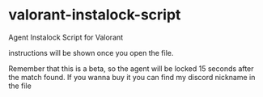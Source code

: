 # valorant-instalock-script
Agent Instalock Script for Valorant

instructions will be shown once you open the file.

Remember that this is a beta, so the agent will be locked 15 seconds after the match found. 
If you wanna buy it you can find my discord nickname in the file
